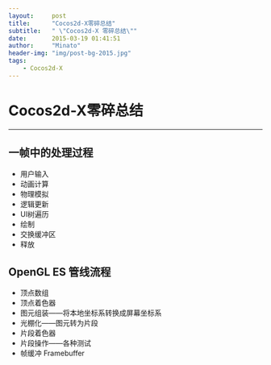 ```yaml
---
layout:     post
title:      "Cocos2d-X零碎总结"
subtitle:   " \"Cocos2d-X 零碎总结\""
date:       2015-03-19 01:41:51
author:     "Minato"
header-img: "img/post-bg-2015.jpg"
tags:
    - Cocos2d-X
---
```


# Cocos2d-X零碎总结

<!-- create time: 2015-03-19 01:41:51  -->

----

## 一帧中的处理过程
* 用户输入
* 动画计算
* 物理模拟
* 逻辑更新
* UI树遍历
* 绘制
* 交换缓冲区
* 释放

## OpenGL ES 管线流程
* 顶点数组
* 顶点着色器
* 图元组装——将本地坐标系转换成屏幕坐标系
* 光棚化——图元转为片段
* 片段着色器
* 片段操作——各种测试
* 帧缓冲 Framebuffer


